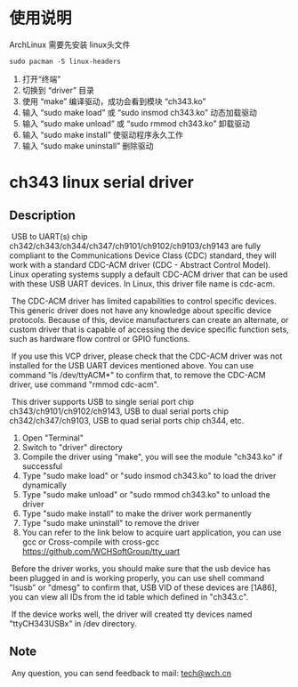 # 使用说明

ArchLinux 需要先安装 linux头文件

```
sudo pacman -S linux-headers
```

1. 打开“终端”
2. 切换到 “driver” 目录
3. 使用 “make” 编译驱动，成功会看到模块 “ch343.ko”
4. 输入 “sudo make load” 或 “sudo insmod ch343.ko” 动态加载驱动
5. 输入 “sudo make unload” 或 “sudo rmmod ch343.ko” 卸载驱动
6. 输入 “sudo make install” 使驱动程序永久工作
7. 输入 “sudo make uninstall” 删除驱动

# ch343 linux serial driver

## Description

​	USB to UART(s) chip ch342/ch343/ch344/ch347/ch9101/ch9102/ch9103/ch9143 are fully compliant to the  Communications Device Class (CDC) standard, they will work with a standard CDC-ACM driver (CDC - Abstract Control Model). Linux operating systems supply a default CDC-ACM driver that can be used with these USB UART devices. In Linux, this driver file name is cdc-acm.

​	The CDC-ACM driver has limited capabilities to control specific devices. This generic driver does not have any knowledge about specific device protocols. Because of this, device manufacturers can create an alternate, or custom driver that is capable of accessing the device specific function sets, such as hardware flow control or GPIO functions.

​	If you use this VCP driver, please check that the CDC-ACM driver was not installed for the USB UART devices mentioned above. You can use command "ls /dev/ttyACM*" to confirm that, to remove the CDC-ACM driver, use command "rmmod cdc-acm".

​	This driver supports USB to single serial port chip ch343/ch9101/ch9102/ch9143, USB to dual serial ports chip ch342/ch347/ch9103, USB to quad serial ports chip ch344, etc.

1. Open "Terminal"
2. Switch to "driver" directory
3. Compile the driver using "make", you will see the module "ch343.ko" if successful
4. Type "sudo make load" or "sudo insmod ch343.ko" to load the driver dynamically
5. Type "sudo make unload" or "sudo rmmod ch343.ko" to unload the driver
6. Type "sudo make install" to make the driver work permanently
7. Type "sudo make uninstall" to remove the driver
8. You can refer to the link below to acquire uart application, you can use gcc or Cross-compile with cross-gcc
   https://github.com/WCHSoftGroup/tty_uart

​	Before the driver works, you should make sure that the usb device has been plugged in and is working properly, you can use shell command "lsusb" or "dmesg" to confirm that, USB VID of these devices are [1A86], you can view all IDs from the id table which defined in "ch343.c".

​	If the device works well, the driver will created tty devices named "ttyCH343USBx" in /dev directory.

## Note

​	Any question, you can send feedback to mail: tech@wch.cn